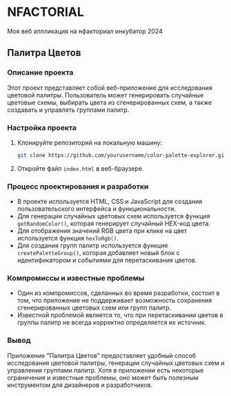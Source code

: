 # NFACTORIAL
Моя веб аппликация на нфакториал инкубатор 2024
## Палитра Цветов

### Описание проекта
Этот проект представляет собой веб-приложение для исследования цветовой палитры. Пользователь может генерировать случайные цветовые схемы, выбирать цвета из сгенерированных схем, а также создавать и управлять группами палитр.

### Настройка проекта
1. Клонируйте репозиторий на локальную машину:

   ```bash
   git clone https://github.com/yourusername/color-palette-explorer.git
   ```

2. Откройте файл `index.html` в веб-браузере.

### Процесс проектирования и разработки
- В проекте используется HTML, CSS и JavaScript для создания пользовательского интерфейса и функциональности.
- Для генерации случайных цветовых схем используется функция `getRandomColor()`, которая генерирует случайный HEX-код цвета.
- Для отображения значений RGB цвета при клике на цвет используется функция `hexToRgb()`.
- Для создания групп палитр используется функция `createPaletteGroup()`, которая добавляет новый блок с идентификатором и событиями для перетаскивания цветов.

### Компромиссы и известные проблемы
- Один из компромиссов, сделанных во время разработки, состоит в том, что приложение не поддерживает возможность сохранения сгенерированных цветовых схем или групп палитр.
- Известной проблемой является то, что при перетаскивании цветов в группы палитр не всегда корректно определяется их источник.

### Вывод
Приложение "Палитра Цветов" предоставляет удобный способ исследования цветовой палитры, генерации случайных цветовых схем и управления группами палитр. Хотя в приложении есть некоторые ограничения и известные проблемы, оно может быть полезным инструментом для дизайнеров и разработчиков.
